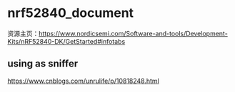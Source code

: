 # nrf52840_document

资源主页：https://www.nordicsemi.com/Software-and-tools/Development-Kits/nRF52840-DK/GetStarted#infotabs


## using as sniffer 

https://www.cnblogs.com/unrulife/p/10818248.html
